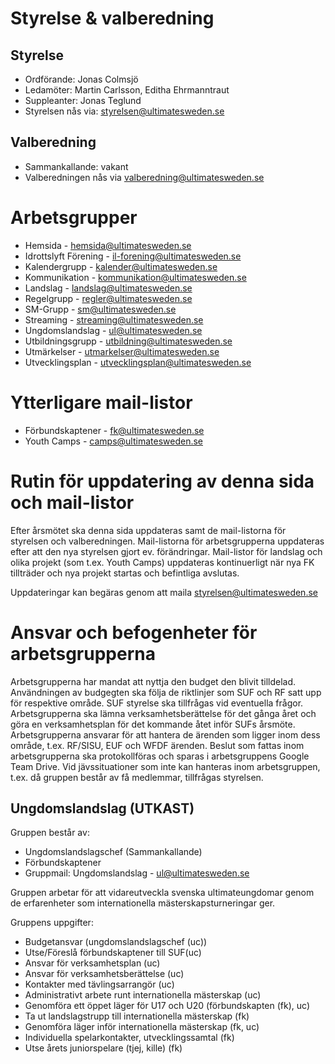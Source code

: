 # Styrelse & valberedning

## Styrelse

* Ordförande: Jonas Colmsjö
* Ledamöter: Martin Carlsson,  Editha Ehrmanntraut
* Suppleanter: Jonas Teglund
* Styrelsen nås via: styrelsen@ultimatesweden.se


## Valberedning

* Sammankallande: vakant
* Valberedningen nås via valberedning@ultimatesweden.se


# Arbetsgrupper

* Hemsida - hemsida@ultimatesweden.se
* Idrottslyft Förening - il-forening@ultimatesweden.se
* Kalendergrupp - kalender@ultimatesweden.se
* Kommunikation - kommunikation@ultimatesweden.se
* Landslag - landslag@ultimatesweden.se
* Regelgrupp - regler@ultimatesweden.se
* SM-Grupp - sm@ultimatesweden.se
* Streaming - streaming@ultimatesweden.se
* Ungdomslandslag - ul@ultimatesweden.se
* Utbildningsgrupp - utbildning@ultimatesweden.se
* Utmärkelser - utmarkelser@ultimatesweden.se
* Utvecklingsplan - utvecklingsplan@ultimatesweden.se


# Ytterligare mail-listor

* Förbundskaptener - fk@ultimatesweden.se
* Youth Camps - camps@ultimatesweden.se


# Rutin för uppdatering av denna sida och mail-listor

Efter årsmötet ska denna sida uppdateras samt de mail-listorna för styrelsen och valberedningen. 
Mail-listorna för arbetsgrupperna uppdateras efter att den nya styrelsen gjort ev. förändringar.
Mail-listor för landslag och olika projekt (som t.ex. Youth Camps) uppdateras kontinuerligt när nya FK tillträder och 
nya projekt startas och befintliga avslutas.

Uppdateringar kan begäras genom att maila styrelsen@ultimatesweden.se


# Ansvar och befogenheter för arbetsgrupperna

Arbetsgrupperna har mandat att nyttja den budget den blivit tilldelad. Användningen av budgegten ska följa de riktlinjer som SUF och RF satt upp för respektive område. SUF styrelse ska tillfrågas vid eventuella frågor. Arbetsgrupperna ska lämna verksamhetsberättelse för det gånga året och göra en verksamhetsplan för det kommande åtet inför SUFs årsmöte. Arbetsgrupperna ansvarar för att hantera de ärenden som ligger inom dess område, t.ex. RF/SISU, EUF och WFDF ärenden. Beslut som fattas inom arbetsgrupperna ska protokollföras och sparas i arbetsgruppens Google Team Drive. Vid jävssituationer som inte kan hanteras inom arbetsgruppen, t.ex. då gruppen består av få medlemmar, tillfrågas styrelsen.


## Ungdomslandslag (UTKAST)

Gruppen består av:

* Ungdomslandslagschef (Sammankallande)
* Förbundskaptener
* Gruppmail: Ungdomslandslag - ul@ultimatesweden.se

Gruppen arbetar för att vidareutveckla svenska ultimateungdomar genom de erfarenheter som internationella mästerskapsturneringar ger. 

Gruppens uppgifter:

* Budgetansvar (ungdomslandslagschef (uc))
* Utse/Föreslå förbundskaptener till SUF(uc)
* Ansvar för verksamhetsplan (uc)
* Ansvar för verksamhetsberättelse (uc)
* Kontakter med tävlingsarrangör (uc)
* Administrativt arbete runt internationella mästerskap (uc)
* Genomföra ett öppet läger för U17 och U20 (förbundskapten (fk), uc)
* Ta ut landslagstrupp till internationella mästerskap (fk)
* Genomföra läger inför internationella mästerskap (fk, uc)
* Individuella spelarkontakter, utvecklingssamtal (fk)
* Utse årets juniorspelare (tjej, kille) (fk)









